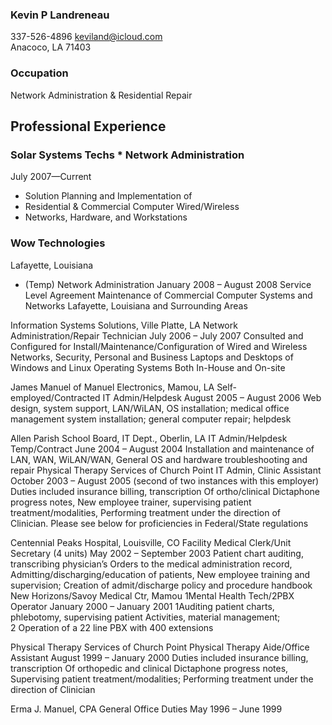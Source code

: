 ### Kevin P Landreneau
337-526-4896 keviland@icloud.com <br>
  Anacoco, LA  71403
### Occupation
Network Administration & Residential Repair
## Professional Experience

### Solar Systems Techs * Network Administration
July 2007—Current 
- Solution Planning and Implementation of
- Residential & Commercial Computer Wired/Wireless
- Networks, Hardware, and Workstations  


### Wow Technologies
Lafayette, Louisiana
* (Temp) Network Administration
January 2008 – August 2008
Service Level Agreement Maintenance of
Commercial Computer Systems and Networks
Lafayette, Louisiana and Surrounding Areas


Information Systems Solutions,
Ville Platte, LA
Network Administration/Repair Technician
July 2006 – July 2007
Consulted and Configured for Install/Maintenance/Configuration of
Wired and Wireless Networks, Security, Personal and Business
Laptops and Desktops of Windows and Linux Operating Systems
Both In-House and On-site

James Manuel of Manuel Electronics, Mamou, LA
Self-employed/Contracted
IT Admin/Helpdesk
August 2005 – August 2006
Web design, system support, LAN/WiLAN,
OS installation; medical office management
system installation; general computer repair; helpdesk

Allen Parish School Board, IT Dept., Oberlin, LA
IT Admin/Helpdesk
Temp/Contract
June 2004 – August 2004
Installation and maintenance of LAN, WAN, WiLAN/WAN,
General OS and hardware troubleshooting and repair
Physical Therapy Services of Church Point
IT Admin, Clinic Assistant
October 2003 – August 2005 (second of two instances with this employer)
Duties included insurance billing, transcription
Of ortho/clinical Dictaphone progress notes,
New employee trainer, supervising patient treatment/modalities,
Performing treatment under the direction of
Clinician. Please see below for proficiencies in Federal/State regulations


Centennial Peaks Hospital, Louisville, CO
Facility Medical Clerk/Unit Secretary (4 units)
May 2002 – September 2003
Patient chart auditing, transcribing physician’s
Orders to the medical administration record,
Admitting/discharging/education of patients,
New employee training and supervision;
Creation of admit/discharge policy and procedure handbook
New Horizons/Savoy Medical Ctr, Mamou
1Mental Health Tech/2PBX Operator
January 2000 – January 2001
1Auditing patient charts, phlebotomy, supervising patient
Activities, material management;
2 Operation of a 22 line PBX with 400 extensions

Physical Therapy Services of Church Point
Physical Therapy Aide/Office Assistant
August 1999 – January 2000
Duties included insurance billing, transcription
Of orthopedic and clinical Dictaphone progress notes,
Supervising patient treatment/modalities;
Performing treatment under the direction of
Clinician

Erma J. Manuel, CPA
General Office Duties
May 1996 – June 1999
